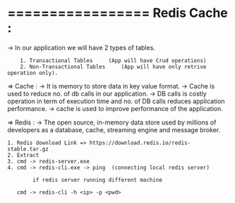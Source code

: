 =================
Redis Cache :
=================
-> In our application we will have 2 types of tables.

		1. Transactional Tables		(App will have Crud operations)
		2. Non-Transactional Tables 	(App will have only retrive operation only).

=> Cache : 
	-> It is memory to store data in key value format.
	-> Cache is used to reduce no. of db calls in our application.
	-> DB calls is costly operation in term of execution time and no. of DB calls reduces application performance. 
	-> cache is used to improve performance of the application.

=> Redis :
	-> The open source, in-memory data store used by millions of developers as a database, cache, streaming engine and message broker.

	1. Redis download Link => https://download.redis.io/redis-stable.tar.gz
	2. Extract
	3. cmd -> redis-server.exe
	4. cmd -> redis-cli.exe -> ping  (connecting local redis server)
		
			if redis server running different machine
	   
	   cmd -> redis-cli -h <ip> -p <pwd>
	
	
